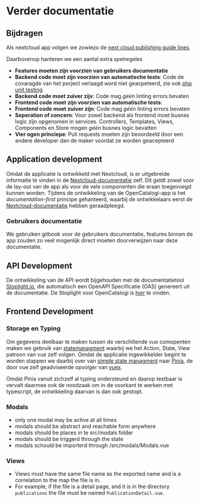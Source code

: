 # Verder documentatie

## Bijdragen
Als nextcloud app volgen we zowiezo de [next cloud publishing guide lines](https://docs.nextcloud.com/server/19/developer_manual/app/publishing.html#app-guidelines).

Daarbovenop hanteren we een aantal extra spelregeles
- **Features moeten zijn voorzien van gebruikers documentatie**
- **Backend code moet zijn voorzien van automatische tests**: Code de covaragde van het porject verlaagd word niet geacpeteerd, zie ook [php unit testing](https://docs.nextcloud.com/server/latest/developer_manual/server/unit-testing.html).
- **Backend code moet zuiver zijv**: Code mag *géén* linting errors bevaten
- **Frontend code moet zijn voorzien van automatische tests**: 
- **Frontend code moet zuiver zijn**: Code mag *géén* linting errors bevaten
- **Seperation of concern**: Voor zowel backend als frontend moet busnes logic zijn opgenomen in services. Controllers, Templates, Views, Components en Store mogen *géén* busnes logic bevatten
- **Vier ogen princiepe**: Pull requests moeten zijn beoordeeld door een andere developer dan de maker voordat ze worden geacepteerd

## Application development

Omdat de applicatie is ontwikkeld met Nextcloud, is er uitgebreide informatie te vinden in de [Nextcloud-documentatie](https://docs.nextcloud.com/server/latest/developer\_manual/index.html) zelf. Dit geldt zowel voor de lay-out van de app als voor de vele componenten die eraan toegevoegd kunnen worden. Tijdens de ontwikkeling van de OpenCatalogi-app is het _documentation-first_ principe gehanteerd, waarbij de ontwikkelaars eerst de[ Nextcloud-documentatie](https://docs.nextcloud.com/server/latest/developer_manual/index.html) hebben geraadpleegd.


### Gebruikers documentatie
We gebruiken gitbook voor de gebruikers documentatie, features binnen de app zouden zo veel mogenlijk direct moeten doorverwijzen naar deze documentatie.

## API Development

De ontwikkeling van de API wordt bijgehouden met de documentatietool [Stoplight.io](https://stoplight.io/), die automatisch een OpenAPI Specificatie (OAS) genereert uit de documentatie. De Stoplight voor OpenCatalogi is [hier](https://conduction.stoplight.io/docs/open-catalogi/6yuj08rgf7w44-open-catalogi-api) te vinden.

## Frontend Development

### Storage en Typing
Om gegevens deelbaar te maken tussen de verschillende vue comopenten maken we gebruik van [statemanagment](https://vuejs.org/guide/scaling-up/state-management) waarbij we het Action, State, View patroon van vue zelf volgen. Omdat de applicatie ingewikkelder begint te worden stappen we daarbij over van [simple state managment](https://vuejs.org/guide/scaling-up/state-management#simple-state-management-with-reactivity-api) naar [Pinia](https://pinia.vuejs.org/), de door vue zelf geadviseerde opvolger van [vuex](https://vuejs.org/guide/scaling-up/state-management#pinia).

Omdat Pinia vanuit zichzelf al typing ondersteund en daarop testbaar is vervalt daarmee ook de noodzaak om in de voorkant te werken met typescript, de ontwikkeling daarvan is dan ook gestopt. 

### Modals

- only one modal may be active at all times
- modals should be abstract and reachable form anywhere
- modals should be places in te src/modals folder
- modals should be triggerd through the state
- modals schould be importerd through /src/modals/Modals.vue

### Views

- Views must have the same file name as the exported name and is a correlation to the map the file is in. 
- For example, if the file is a detail page, and it is in the directory `publications` the file must be named `PublicationDetail.vue`.